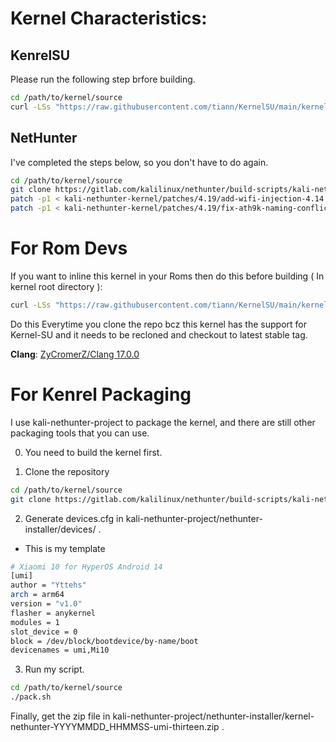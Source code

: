 # Kernel Characteristics:

## KenrelSU
Please run the following step brfore building.
```bash
cd /path/to/kernel/source
curl -LSs "https://raw.githubusercontent.com/tiann/KernelSU/main/kernel/setup.sh" | bash -
```

## NetHunter

I've completed the steps below, so you don't have to do again.

```bash
cd /path/to/kernel/source
git clone https://gitlab.com/kalilinux/nethunter/build-scripts/kali-nethunter-kernel.git
patch -p1 < kali-nethunter-kernel/patches/4.19/add-wifi-injection-4.14.patch
patch -p1 < kali-nethunter-kernel/patches/4.19/fix-ath9k-naming-conflict.patch
```

# For Rom Devs

If you want to inline this kernel in your Roms then do this before building ( In kernel root directory ):

```bash
curl -LSs "https://raw.githubusercontent.com/tiann/KernelSU/main/kernel/setup.sh" | bash -
```

Do this Everytime you clone the repo bcz this kernel has the support for Kernel-SU and it needs to be recloned and checkout to latest stable tag.

**Clang**: [ZyCromerZ/Clang 17.0.0](https://github.com/ZyCromerZ/Clang/releases/tag/17.0.0-20230725-release)

# For Kenrel Packaging

I use kali-nethunter-project to package the kernel, and there are still other packaging tools that you can use.

0. You need to build the kernel first.

1. Clone the repository

```bash
cd /path/to/kernel/source
git clone https://gitlab.com/kalilinux/nethunter/build-scripts/kali-nethunter-project --depth=1
```

2. Generate devices.cfg in kali-nethunter-project/nethunter-installer/devices/ .

- This is my template

```bash
# Xiaomi 10 for HyperOS Android 14  
[umi]
author = "Yttehs"
arch = arm64
version = "v1.0"
flasher = anykernel
modules = 1
slot_device = 0
block = /dev/block/bootdevice/by-name/boot
devicenames = umi,Mi10
```

3. Run my script.

```bash
cd /path/to/kernel/source
./pack.sh
```

Finally, get the zip file in kali-nethunter-project/nethunter-installer/kernel-nethunter-YYYYMMDD_HHMMSS-umi-thirteen.zip .
